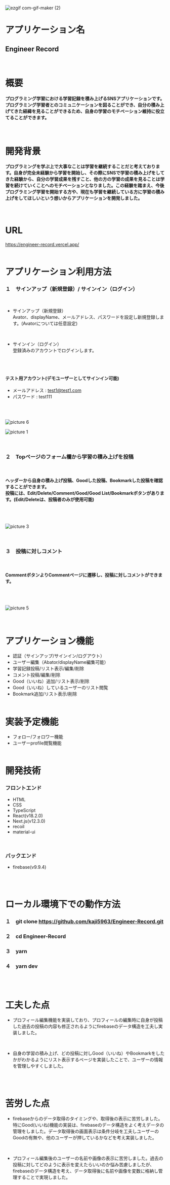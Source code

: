 ![ezgif com-gif-maker (2)](https://user-images.githubusercontent.com/109277443/196735790-c0f381c5-6a6e-40dd-8336-4809b31f03d9.gif)
<br>

# アプリケーション名
## Engineer Record 
<br>

# 概要
#### プログラミング学習における学習記録を積み上げるSNSアプリケーションです。プログラミング学習者とのコミュニケーションを図ることができ、自分の積み上げてきた経緯を見ることができるため、自身の学習のモチベーション維持に役立てることができます。
<br>

# 開発背景
#### プログラミングを学ぶ上で大事なことは学習を継続することだと考えております。自身が完全未経験から学習を開始し、その際にSNSで学習の積み上げをしてきた経験から、自分の学習成果を残すこと、他の方の学習の成果を見ることは学習を続けていくことへのモチベーションとなりました。この経験を踏まえ、今後プログラミング学習を開始する方や、現在も学習を継続している方に学習の積み上げをしてほしいという想いからアプリケーションを開発しました。
<br>

# URL
https://engineer-record.vercel.app/
<br>
<br>
# アプリケーション利用方法

### １　サインアップ（新規登録）/ サインイン（ログイン）
<br>

- サインアップ（新規登録）<br>Avator、displayName、メールアドレス、パスワードを設定し新規登録します。(Avatorについては任意設定)
<br>

- サインイン（ログイン）<br>登録済みのアカウントでログインします。
<br>
<br>

#### テスト用アカウント(デモユーザーとしてサインイン可能)
- メールアドレス : test1@test1.com
- パスワード : test111
<br>
<br>

![picture 6](images/3a8f1c2922cd3bd4985cb6be42743c37e4cc8788192450ffd23d794ab7943095.png) 
<br>

![picture 1](images/4e386634a9001ae1d2b459adcded05adb1a3052d76e9358eb4a9826c0fae1385.png)  
<br>
<br>

### ２　Topページのフォーム欄から学習の積み上げを投稿
<br>

#### ヘッダーから自身の積み上げ投稿、Goodした投稿、Bookmarkした投稿を確認することができます。<br>投稿には、Edit/Delete/Comment/Good/Good List/Bookmarkボタンがあります。(Edit/Deleteは、投稿者のみが使用可能)
<br>
<br>

![picture 3](images/7931ae78369b5af755daeb6d6f164c151002f041789596d2b75e95f7ed66961c.png)  
<br>
<br>

### ３　投稿に対しコメント
<br>

#### CommentボタンよりCommentページに遷移し、投稿に対しコメントができます。
<br>
<br>

![picture 5](images/f683f31c2844fc00d8471fc3d1bac1926be51fd2e73d4100ad8d1ebaf6522e65.png)  
<br>
<br>

# アプリケーション機能

- 認証（サインアップ/サインイン/ログアウト）
- ユーザー編集（Abator/displayName編集可能）
- 学習記録投稿/リスト表示/編集/削除
- コメント投稿/編集/削除
- Good（いいね）追加/リスト表示/削除
- Good（いいね）しているユーザーのリスト閲覧
- Bookmark追加/リスト表示/削除
<br><br>

# 実装予定機能
- フォロー/フォロワー機能
- ユーザーprofile閲覧機能
<br><br>

# 開発技術
### フロントエンド
- HTML
- CSS
- TypeScript
- React(v18.2.0)
- Next.js(v12.3.0)
- recoil
- material-ui
<br>

### バックエンド
- firebase(v9.9.4)
<br>
<br>

# ローカル環境下での動作方法
### １　git clone https://github.com/kaji5963/Engineer-Record.git
### ２　cd Engineer-Record
### ３　yarn
### ４　yarn dev
<br><br>

# 工夫した点
- プロフィール編集機能を実装しており、プロフィールの編集時に自身が投稿した過去の投稿の内容も修正されるようにfirebaseのデータ構造を工夫し実装しました。
<br>

- 自身の学習の積み上げ、どの投稿に対しGood（いいね）やBookmarkをしたかがわかるようにリスト表示するページを実装したことで、ユーザーの情報を管理しやすくしました。
<br>
<br>

# 苦労した点
- firebaseからのデータ取得のタイミングや、取得後の表示に苦労しました。特にGood(いいね)機能の実装は、firebaseのデータ構造をよく考えデータの管理をしました。データ取得後の画面表示は条件分岐を工夫しユーザーのGoodの有無や、他のユーザーが押しているかなどを考え実装しました。
<br>

- プロフィール編集後のユーザーの名前や画像の表示に苦労しました。過去の投稿に対してどのように表示を変えたらいいのか悩み苦慮しましたが、firebaseのデータ構造を考え、データ取得後に名前や画像を変数に格納し管理することで実現しました。

